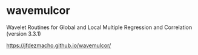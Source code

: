 # wavemulcor
Wavelet Routines for Global and Local Multiple Regression and Correlation (version 3.3.1)

https://jfdezmacho.github.io/wavemulcor/

